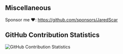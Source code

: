 ## Miscellaneous

Sponsor me ❤️: https://github.com/sponsors/JaredScar

## GitHub Contribution Statistics
![GitHub Contribution Statistics](https://github-readme-stats.vercel.app/api?username=RAMPAGE-jake)
